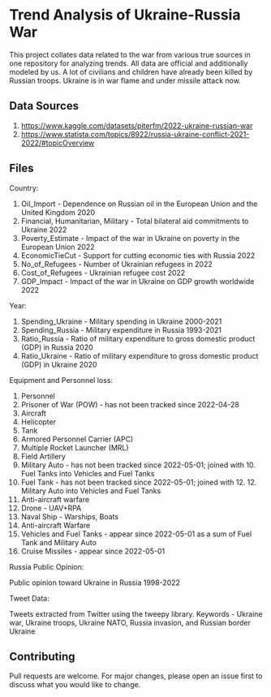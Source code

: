 # Trend Analysis of Ukraine-Russia War

This project collates data related to the war from various true sources in one repository for analyzing trends. All data are official and additionally modeled by us. A lot of civilians and children have already been killed by Russian troops. Ukraine is in war flame and under missile attack now.

## Data Sources

1.	https://www.kaggle.com/datasets/piterfm/2022-ukraine-russian-war
2.	https://www.statista.com/topics/8922/russia-ukraine-conflict-2021-2022/#topicOverview

## Files

Country:

1.	Oil_Import - Dependence on Russian oil in the European Union and the United Kingdom 2020
2.	Financial, Humanitarian, Military - Total bilateral aid commitments to Ukraine 2022
3.	Poverty_Estimate - Impact of the war in Ukraine on poverty in the European Union 2022
4.	EconomicTieCut - Support for cutting economic ties with Russia 2022
5.	No_of_Refugees - Number of Ukrainian refugees in 2022
6.	Cost_of_Refugees - Ukrainian refugee cost 2022
7.	GDP_Impact - Impact of the war in Ukraine on GDP growth worldwide 2022

Year:

1.	Spending_Ukraine - Military spending in Ukraine 2000-2021
2.	Spending_Russia - Military expenditure in Russia 1993-2021
3.	Ratio_Russia - Ratio of military expenditure to gross domestic product (GDP) in Russia 2020
4.	Ratio_Ukraine - Ratio of military expenditure to gross domestic product (GDP) in Ukraine 2020

Equipment and Personnel loss:

1.	Personnel
2.	Prisoner of War (POW) - has not been tracked since 2022-04-28
3.	Aircraft
4.	Helicopter
5.	Tank
6.	Armored Personnel Carrier (APC)
7.	Multiple Rocket Launcher (MRL)
8.	Field Artillery
9.	Military Auto - has not been tracked since 2022-05-01; joined with 10. Fuel Tanks into Vehicles and Fuel Tanks
10.	Fuel Tank - has not been tracked since 2022-05-01; joined with 12. 12. Military Auto into Vehicles and Fuel Tanks
11.	Anti-aircraft warfare
12.	Drone - UAV+RPA
13.	Naval Ship - Warships, Boats
14.	Anti-aircraft Warfare
15.	Vehicles and Fuel Tanks - appear since 2022-05-01 as a sum of Fuel Tank and Military Auto
16.	Cruise Missiles - appear since 2022-05-01

Russia Public Opinion:

Public opinion toward Ukraine in Russia 1998-2022

Tweet Data:

Tweets extracted from Twitter using the tweepy library. Keywords - Ukraine war, Ukraine troops, Ukraine NATO, Russia invasion, and Russian border Ukraine

## Contributing

Pull requests are welcome. For major changes, please open an issue first
to discuss what you would like to change.
